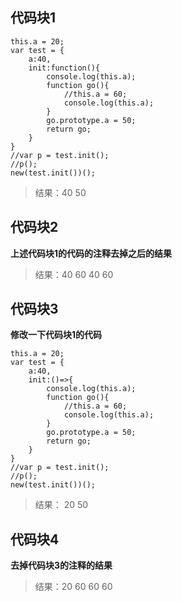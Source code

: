 ## 代码块1

```
this.a = 20;
var test = {
	a:40,
	init:function(){
		console.log(this.a);
		function go(){
			//this.a = 60;
			console.log(this.a);
		}
		go.prototype.a = 50;
		return go;
	}
}
//var p = test.init();
//p();
new(test.init())();
```

> 结果：40  50


## 代码块2

**上述代码块1的代码的注释去掉之后的结果**

> 结果：40  60  40  60

## 代码块3
**修改一下代码块1的代码**

```
this.a = 20;
var test = {
	a:40,
	init:()=>{
		console.log(this.a);
		function go(){
			//this.a = 60;
			console.log(this.a);
		}
		go.prototype.a = 50;
		return go;
	}
}
//var p = test.init();
//p();
new(test.init())();
```
> 结果： 20 50


## 代码块4

**去掉代码块3的注释的结果**

> 结果：20 60 60 60
